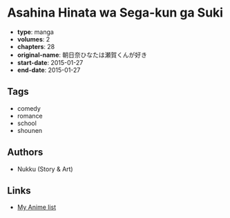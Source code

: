 # Asahina Hinata wa Sega-kun ga Suki

-   **type**: manga
-   **volumes**: 2
-   **chapters**: 28
-   **original-name**: 朝日奈ひなたは瀬賀くんが好き
-   **start-date**: 2015-01-27
-   **end-date**: 2015-01-27

## Tags

-   comedy
-   romance
-   school
-   shounen

## Authors

-   Nukku (Story & Art)

## Links

-   [My Anime list](https://myanimelist.net/manga/111596/Asahina_Hinata_wa_Sega-kun_ga_Suki)
